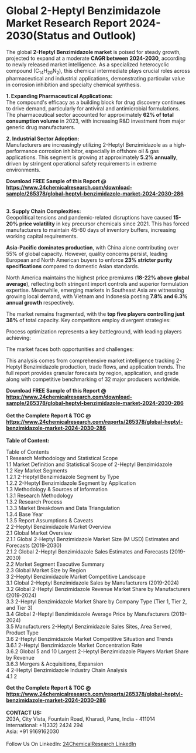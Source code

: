 <h1>Global 2-Heptyl Benzimidazole Market Research Report 2024-2030(Status and Outlook)</h1><p>The global <strong>2-Heptyl Benzimidazole market</strong> is poised for steady growth, projected to expand at a moderate <strong>CAGR between 2024-2030</strong>, according to newly released market intelligence. As a specialized heterocyclic compound (C<sub>14</sub>H<sub>20</sub>N<sub>2</sub>), this chemical intermediate plays crucial roles across pharmaceutical and industrial applications, demonstrating particular value in corrosion inhibition and specialty chemical synthesis.</p><p><strong>1. Expanding Pharmaceutical Applications:</strong><br>
The compound's efficacy as a building block for drug discovery continues to drive demand, particularly for antiviral and antimicrobial formulations. The pharmaceutical sector accounted for approximately <strong>62% of total consumption volume</strong> in 2023, with increasing R&amp;D investment from major generic drug manufacturers.</p><p><strong>2. Industrial Sector Adoption:</strong><br>
Manufacturers are increasingly utilizing 2-Heptyl Benzimidazole as a high-performance corrosion inhibitor, especially in offshore oil &amp; gas applications. This segment is growing at approximately <strong>5.2% annually</strong>, driven by stringent operational safety requirements in extreme environments.</p><div><b>Download FREE Sample of this Report @ 
            <a href="https://www.24chemicalresearch.com/download-sample/265378/global-heptyl-benzimidazole-market-2024-2030-286">
            https://www.24chemicalresearch.com/download-sample/265378/global-heptyl-benzimidazole-market-2024-2030-286</a></b></div><br><p><strong>3. Supply Chain Complexities:</strong><br>
Geopolitical tensions and pandemic-related disruptions have caused <strong>15-20% price volatility</strong> in key precursor chemicals since 2021. This has forced manufacturers to maintain 45-60 days of inventory buffers, increasing working capital requirements.</p><p><strong>Asia-Pacific dominates production</strong>, with China alone contributing over 55% of global capacity. However, quality concerns persist, leading European and North American buyers to enforce <strong>23% stricter purity specifications</strong> compared to domestic Asian standards.</p><p>North America maintains the highest price premiums (<strong>18-22% above global average</strong>), reflecting both stringent import controls and superior formulation expertise. Meanwhile, emerging markets in Southeast Asia are witnessing growing local demand, with Vietnam and Indonesia posting <strong>7.8% and 6.3% annual growth</strong> respectively.</p><p>The market remains fragmented, with the <strong>top five players controlling just 38%</strong> of total capacity. Key competitors employ divergent strategies:</p><p>Process optimization represents a key battleground, with leading players achieving:</p><p>The market faces both opportunities and challenges:</p><p>This analysis comes from comprehensive market intelligence tracking 2-Heptyl Benzimidazole production, trade flows, and application trends. The full report provides granular forecasts by region, application, and grade along with competitive benchmarking of 32 major producers worldwide.</p><div><b>Download FREE Sample of this Report @ 
            <a href="https://www.24chemicalresearch.com/download-sample/265378/global-heptyl-benzimidazole-market-2024-2030-286">
            https://www.24chemicalresearch.com/download-sample/265378/global-heptyl-benzimidazole-market-2024-2030-286</a></b></div><br><div><b>Get the Complete Report & TOC @ 
            <a href="https://www.24chemicalresearch.com/reports/265378/global-heptyl-benzimidazole-market-2024-2030-286">
            https://www.24chemicalresearch.com/reports/265378/global-heptyl-benzimidazole-market-2024-2030-286</a></b></div><br>
            <b>Table of Content:</b><p>Table of Contents<br />
1 Research Methodology and Statistical Scope<br />
1.1 Market Definition and Statistical Scope of 2-Heptyl Benzimidazole<br />
1.2 Key Market Segments<br />
1.2.1 2-Heptyl Benzimidazole Segment by Type<br />
1.2.2 2-Heptyl Benzimidazole Segment by Application<br />
1.3 Methodology & Sources of Information<br />
1.3.1 Research Methodology<br />
1.3.2 Research Process<br />
1.3.3 Market Breakdown and Data Triangulation<br />
1.3.4 Base Year<br />
1.3.5 Report Assumptions & Caveats<br />
2 2-Heptyl Benzimidazole Market Overview<br />
2.1 Global Market Overview<br />
2.1.1 Global 2-Heptyl Benzimidazole Market Size (M USD) Estimates and Forecasts (2019-2030)<br />
2.1.2 Global 2-Heptyl Benzimidazole Sales Estimates and Forecasts (2019-2030)<br />
2.2 Market Segment Executive Summary<br />
2.3 Global Market Size by Region<br />
3 2-Heptyl Benzimidazole Market Competitive Landscape<br />
3.1 Global 2-Heptyl Benzimidazole Sales by Manufacturers (2019-2024)<br />
3.2 Global 2-Heptyl Benzimidazole Revenue Market Share by Manufacturers (2019-2024)<br />
3.3 2-Heptyl Benzimidazole Market Share by Company Type (Tier 1, Tier 2, and Tier 3)<br />
3.4 Global 2-Heptyl Benzimidazole Average Price by Manufacturers (2019-2024)<br />
3.5 Manufacturers 2-Heptyl Benzimidazole Sales Sites, Area Served, Product Type<br />
3.6 2-Heptyl Benzimidazole Market Competitive Situation and Trends<br />
3.6.1 2-Heptyl Benzimidazole Market Concentration Rate<br />
3.6.2 Global 5 and 10 Largest 2-Heptyl Benzimidazole Players Market Share by Revenue<br />
3.6.3 Mergers & Acquisitions, Expansion<br />
4 2-Heptyl Benzimidazole Industry Chain Analysis<br />
4.1 2</p><div><b>Get the Complete Report & TOC @ 
            <a href="https://www.24chemicalresearch.com/reports/265378/global-heptyl-benzimidazole-market-2024-2030-286">
            https://www.24chemicalresearch.com/reports/265378/global-heptyl-benzimidazole-market-2024-2030-286</a></b></div><br><b>CONTACT US:</b><br>
            203A, City Vista, Fountain Road, Kharadi, Pune, India - 411014<br>
            International: +1(332) 2424 294<br>
            Asia: +91 9169162030 <br><br>
            Follow Us On LinkedIn: <a href="https://www.linkedin.com/company/24chemicalresearch/">24ChemicalResearch LinkedIn</a>